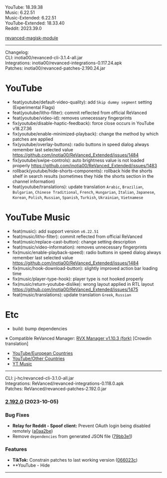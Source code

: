 YouTube: 18.39.38  
Music: 6.22.51  
Music-Extended: 6.22.51  
YouTube-Extended: 18.33.40  
Reddit: 2023.39.0  

[revanced-magisk-module](https://github.com/j-hc/revanced-magisk-module)  

---
Changelog:  
CLI: inotia00/revanced-cli-3.1.4-all.jar  
Integrations: inotia00/revanced-integrations-0.117.24.apk  
Patches: inotia00/revanced-patches-2.190.24.jar  

YouTube
==
- feat(youtube/default-video-quality): add `Skip dummy segment` setting (Experimental Flags)
- feat(youtube/litho-filter): commit reflected from official ReVanced
- feat(youtube/video-id): removes unnecessary fingerprints
- fix(youtube/disable-haptic-feedback): force close occurs in YouTube v18.27.36
- fix(youtube/enable-minimized-playback): change the method by which patches are applied
- fix(youtube/overlay-buttons): radio buttons in speed dialog always remember last selected value https://github.com/inotia00/ReVanced_Extended/issues/1484
- fix(youtube/swipe-controls): auto brightness value is not loaded properly https://github.com/inotia00/ReVanced_Extended/issues/1483
- rollback(youtube/hide-shorts-components): rollback hide the shorts shelf in search results (sometimes they hide the shorts section in the channel information)
- feat(youtube/translations): update translation
`Arabic`, `Brazilian`, `Bulgarian`, `Chinese Traditional`, `French`, `Hungarian`, `Italian`, `Japanese`, `Korean`, `Polish`, `Russian`, `Spanish`, `Turkish`, `Ukrainian`, `Vietnamese`


YouTube Music
==
- feat(music): add support version `v6.22.51`
- feat(music/litho-filter): commit reflected from official ReVanced
- feat(music/replace-cast-button): change setting description
- feat(music/video-information): removes unnecessary fingerprints
- fix(music/enable-playback-speed): radio buttons in speed dialog always remember last selected value https://github.com/inotia00/ReVanced_Extended/issues/1484
- fix(music/hook-download-button): slightly improved action bar loading time
- fix(music/player-type-hook): player type is not hooked properly
- fix(music/return-youtube-dislike): wrong layout applied in RTL layout https://github.com/inotia00/ReVanced_Extended/issues/1475
- feat(music/translations): update translation
`Greek`, `Russian`


Etc
==
- build: bump dependencies


※ Compatible ReVanced Manager: [RVX Manager v1.10.3 (fork)](https://github.com/inotia00/revanced-manager/releases/tag/v1.10.3)
[Crowdin translation]
- [YouTube/European Countries](https://crowdin.com/project/revancedextendedeu)
- [YouTube/Other Countries](https://crowdin.com/project/revancedextended)
- [YT Music](https://crowdin.com/project/revanced-music-extended)


---
CLI: j-hc/revanced-cli-3.1.0-all.jar  
Integrations: ReVanced/revanced-integrations-0.118.0.apk  
Patches: ReVanced/revanced-patches-2.192.0.jar  

### [2.192.0](https://github.com/ReVanced/revanced-patches/compare/v2.191.0...v2.192.0) (2023-10-05)
### Bug Fixes
* **Relay for Reddit - Spoof client:** Prevent OAuth login being disabled remotely ([a0aa2be](https://github.com/ReVanced/revanced-patches/commit/a0aa2be86d25aab2803901b4100fdc75461e94bc))
* Remove `dependencies` from generated JSON file ([79bb3e1](https://github.com/ReVanced/revanced-patches/commit/79bb3e164f84094c639ac9e567dc0a5ce70300bd))
### Features
* **TikTok:** Constrain patches to last working version ([066023c](https://github.com/ReVanced/revanced-patches/commit/066023ca148b413b0848c0939e0bab2b3ff32b3a))
* **YouTube - Hide 
---  
